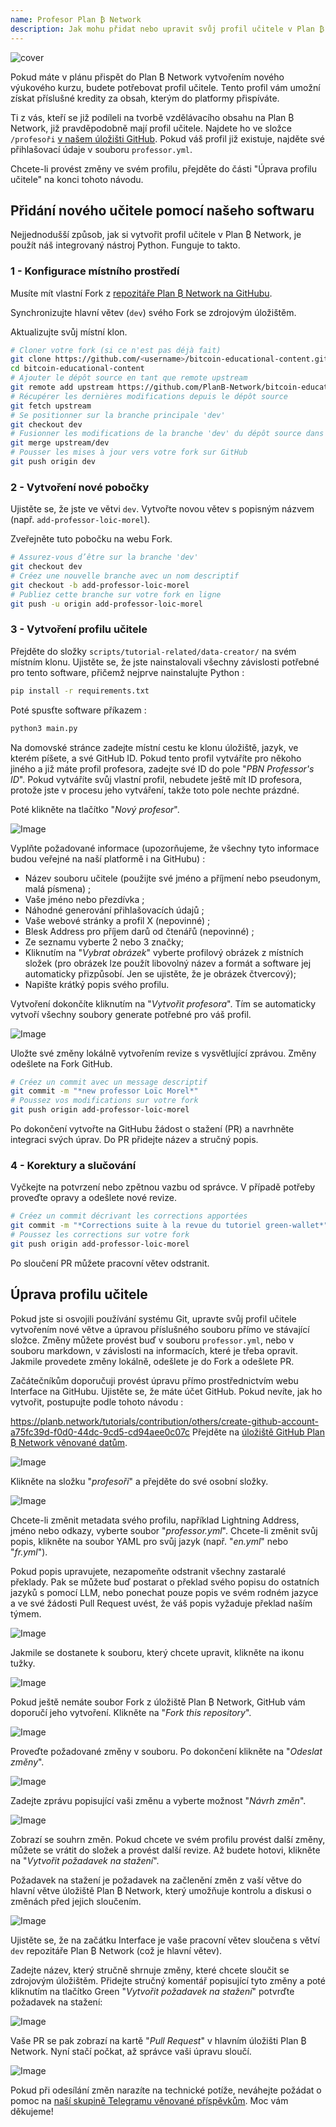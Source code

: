 ```yaml
---
name: Profesor Plan ₿ Network
description: Jak mohu přidat nebo upravit svůj profil učitele v Plan ₿ Network?
---
```

![cover](assets/cover.webp)

Pokud máte v plánu přispět do Plan ₿ Network vytvořením nového výukového kurzu, budete potřebovat profil učitele. Tento profil vám umožní získat příslušné kredity za obsah, kterým do platformy přispíváte.

Ti z vás, kteří se již podíleli na tvorbě vzdělávacího obsahu na Plan ₿ Network, již pravděpodobně mají profil učitele. Najdete ho ve složce `/profesoři` [v našem úložišti GitHub](https://github.com/PlanB-Network/Bitcoin-educational-content/tree/dev/professors). Pokud váš profil již existuje, najděte své přihlašovací údaje v souboru `professor.yml`.

Chcete-li provést změny ve svém profilu, přejděte do části "Úprava profilu učitele" na konci tohoto návodu.

## Přidání nového učitele pomocí našeho softwaru

Nejjednodušší způsob, jak si vytvořit profil učitele v Plan ₿ Network, je použít náš integrovaný nástroj Python. Funguje to takto.

### 1 - Konfigurace místního prostředí

Musíte mít vlastní Fork z [repozitáře Plan ₿ Network na GitHubu](https://github.com/PlanB-Network/Bitcoin-educational-content).

Synchronizujte hlavní větev (`dev`) svého Fork se zdrojovým úložištěm.

Aktualizujte svůj místní klon.

```bash
# Cloner votre fork (si ce n'est pas déjà fait)
git clone https://github.com/<username>/bitcoin-educational-content.git
cd bitcoin-educational-content
# Ajouter le dépôt source en tant que remote upstream
git remote add upstream https://github.com/PlanB-Network/bitcoin-educational-content.git
# Récupérer les dernières modifications depuis le dépôt source
git fetch upstream
# Se positionner sur la branche principale 'dev'
git checkout dev
# Fusionner les modifications de la branche 'dev' du dépôt source dans votre fork
git merge upstream/dev
# Pousser les mises à jour vers votre fork sur GitHub
git push origin dev
```

### 2 - Vytvoření nové pobočky

Ujistěte se, že jste ve větvi `dev`. Vytvořte novou větev s popisným názvem (např. `add-professor-loic-morel`).

Zveřejněte tuto pobočku na webu Fork.

```bash
# Assurez-vous d’être sur la branche 'dev'
git checkout dev
# Créez une nouvelle branche avec un nom descriptif
git checkout -b add-professor-loic-morel
# Publiez cette branche sur votre fork en ligne
git push -u origin add-professor-loic-morel
```

### 3 - Vytvoření profilu učitele

Přejděte do složky `scripts/tutorial-related/data-creator/` na svém místním klonu. Ujistěte se, že jste nainstalovali všechny závislosti potřebné pro tento software, přičemž nejprve nainstalujte Python :

```bash
pip install -r requirements.txt
```

Poté spusťte software příkazem :

```bash
python3 main.py
```

Na domovské stránce zadejte místní cestu ke klonu úložiště, jazyk, ve kterém píšete, a své GitHub ID. Pokud tento profil vytváříte pro někoho jiného a již máte profil profesora, zadejte své ID do pole "*PBN Professor's ID*". Pokud vytváříte svůj vlastní profil, nebudete ještě mít ID profesora, protože jste v procesu jeho vytváření, takže toto pole nechte prázdné.

Poté klikněte na tlačítko "*Nový profesor*".

![Image](assets/fr/01.webp)

Vyplňte požadované informace (upozorňujeme, že všechny tyto informace budou veřejné na naší platformě i na GitHubu) :


- Název souboru učitele (použijte své jméno a příjmení nebo pseudonym, malá písmena) ;
- Vaše jméno nebo přezdívka ;
- Náhodné generování přihlašovacích údajů ;
- Vaše webové stránky a profil X (nepovinné) ;
- Blesk Address pro příjem darů od čtenářů (nepovinné) ;
- Ze seznamu vyberte 2 nebo 3 značky;
- Kliknutím na "*Vybrat obrázek*" vyberte profilový obrázek z místních složek (pro obrázek lze použít libovolný název a formát a software jej automaticky přizpůsobí. Jen se ujistěte, že je obrázek čtvercový);
- Napište krátký popis svého profilu.

Vytvoření dokončíte kliknutím na "*Vytvořit profesora*". Tím se automaticky vytvoří všechny soubory generate potřebné pro váš profil.

![Image](assets/fr/02.webp)

Uložte své změny lokálně vytvořením revize s vysvětlující zprávou. Změny odešlete na Fork GitHub.

```bash
# Créez un commit avec un message descriptif
git commit -m "*new professor Loïc Morel*"
# Poussez vos modifications sur votre fork
git push origin add-professor-loic-morel
```

Po dokončení vytvořte na GitHubu žádost o stažení (PR) a navrhněte integraci svých úprav. Do PR přidejte název a stručný popis.

### 4 - Korektury a slučování

Vyčkejte na potvrzení nebo zpětnou vazbu od správce. V případě potřeby proveďte opravy a odešlete nové revize.

```bash
# Créez un commit décrivant les corrections apportées
git commit -m "*Corrections suite à la revue du tutoriel green-wallet*"
# Poussez les corrections sur votre fork
git push origin add-professor-loic-morel
```

Po sloučení PR můžete pracovní větev odstranit.

## Úprava profilu učitele

Pokud jste si osvojili používání systému Git, upravte svůj profil učitele vytvořením nové větve a úpravou příslušného souboru přímo ve stávající složce. Změny můžete provést buď v souboru `professor.yml`, nebo v souboru markdown, v závislosti na informacích, které je třeba opravit. Jakmile provedete změny lokálně, odešlete je do Fork a odešlete PR.

Začátečníkům doporučuji provést úpravu přímo prostřednictvím webu Interface na GitHubu. Ujistěte se, že máte účet GitHub. Pokud nevíte, jak ho vytvořit, postupujte podle tohoto návodu :

https://planb.network/tutorials/contribution/others/create-github-account-a75fc39d-f0d0-44dc-9cd5-cd94aee0c07c
Přejděte na [úložiště GitHub Plan ₿ Network věnované datům](https://github.com/PlanB-Network/Bitcoin-educational-content/graphs/contributors).

![Image](assets/fr/03.webp)

Klikněte na složku "*profesoři*" a přejděte do své osobní složky.

![Image](assets/fr/04.webp)

Chcete-li změnit metadata svého profilu, například Lightning Address, jméno nebo odkazy, vyberte soubor "*professor.yml*". Chcete-li změnit svůj popis, klikněte na soubor YAML pro svůj jazyk (např. "*en.yml*" nebo "*fr.yml*").

Pokud popis upravujete, nezapomeňte odstranit všechny zastaralé překlady. Pak se můžete buď postarat o překlad svého popisu do ostatních jazyků s pomocí LLM, nebo ponechat pouze popis ve svém rodném jazyce a ve své žádosti Pull Request uvést, že váš popis vyžaduje překlad naším týmem.

![Image](assets/fr/05.webp)

Jakmile se dostanete k souboru, který chcete upravit, klikněte na ikonu tužky.

![Image](assets/fr/06.webp)

Pokud ještě nemáte soubor Fork z úložiště Plan ₿ Network, GitHub vám doporučí jeho vytvoření. Klikněte na "*Fork this repository*".

![Image](assets/fr/07.webp)

Proveďte požadované změny v souboru. Po dokončení klikněte na "*Odeslat změny*".

![Image](assets/fr/08.webp)

Zadejte zprávu popisující vaši změnu a vyberte možnost "*Návrh změn*".

![Image](assets/fr/09.webp)

Zobrazí se souhrn změn. Pokud chcete ve svém profilu provést další změny, můžete se vrátit do složek a provést další revize. Až budete hotovi, klikněte na "*Vytvořit požadavek na stažení*".

Požadavek na stažení je požadavek na začlenění změn z vaší větve do hlavní větve úložiště Plan ₿ Network, který umožňuje kontrolu a diskusi o změnách před jejich sloučením.

![Image](assets/fr/10.webp)

Ujistěte se, že na začátku Interface je vaše pracovní větev sloučena s větví `dev` repozitáře Plan ₿ Network (což je hlavní větev).

Zadejte název, který stručně shrnuje změny, které chcete sloučit se zdrojovým úložištěm. Přidejte stručný komentář popisující tyto změny a poté kliknutím na tlačítko Green "*Vytvořit požadavek na stažení*" potvrďte požadavek na stažení:

![Image](assets/fr/11.webp)

Vaše PR se pak zobrazí na kartě "*Pull Request*" v hlavním úložišti Plan ₿ Network. Nyní stačí počkat, až správce vaši úpravu sloučí.

![Image](assets/fr/12.webp)

Pokud při odesílání změn narazíte na technické potíže, neváhejte požádat o pomoc na [naší skupině Telegramu věnované příspěvkům](https://t.me/PlanBNetwork_ContentBuilder). Moc vám děkujeme!